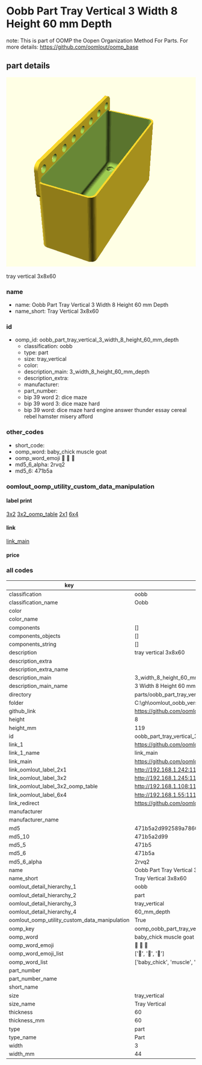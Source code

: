 # Oobb Part Tray Vertical 3 Width 8 Height 60 mm Depth  

note: This is part of OOMP the Oopen Organization Method For Parts. For more details: https://github.com/oomlout/oomp_base

##  part details
  

[![](3dpr.png)](3dpr.png)

tray vertical 3x8x60



### name
* name: Oobb Part Tray Vertical 3 Width 8 Height 60 mm Depth
* name_short: Tray Vertical 3x8x60 
### id
* oomp_id: oobb_part_tray_vertical_3_width_8_height_60_mm_depth
  * classification: oobb
  * type: part
  * size: tray_vertical
  * color: 
  * description_main: 3_width_8_height_60_mm_depth
  * description_extra: 
  * manufacturer: 
  * part_number: 
  * bip 39 word 2: dice maze
  * bip 39 word 3: dice maze hard
  * bip 39 word: dice maze hard engine answer thunder essay cereal rebel hamster misery afford

### other_codes
* short_code: 
* oomp_word: baby_chick muscle goat
* oomp_word_emoji :baby_chick: :muscle: :goat:
* md5_6_alpha: 2rvq2
* md5_6: 471b5a






### oomlout_oomp_utility_custom_data_manipulation
#### label print
[3x2](http://192.168.1.245:1112/?label=oomp%202rvq2)
[3x2_oomp_table](http://192.168.1.108:1112/?label=oomp%202rvq2)
[2x1](http://192.168.1.242:1112/?label=oomp%202rvq2)
[6x4](http://192.168.1.55:1112/?label=oomp%202rvq2)    

#### link

[link_main](https://github.com/oomlout/oomlout_oobb_version_4_generated_parts/tree/main/navigation_oomp/oobb/part/tray_vertical/3_width_8_height_60_mm_depth/part)                              

#### price







### all codes 
| key | value |  
| --- | --- |  
| classification | oobb |  
| classification_name | Oobb |  
| color |  |  
| color_name |  |  
| components | [] |  
| components_objects | [] |  
| components_string | [] |  
| description | tray vertical 3x8x60 |  
| description_extra |  |  
| description_extra_name |  |  
| description_main | 3_width_8_height_60_mm_depth |  
| description_main_name | 3 Width 8 Height 60 mm Depth |  
| directory | parts/oobb_part_tray_vertical_3_width_8_height_60_mm_depth |  
| folder | C:\gh\oomlout_oobb_version_4_generated_parts\parts\oobb_part_tray_vertical_3_width_8_height_60_mm_depth |  
| github_link | https://github.com/oomlout/oomlout_oomp_part_src/tree/main/parts/oobb_part_tray_vertical_3_width_8_height_60_mm_depth |  
| height | 8 |  
| height_mm | 119 |  
| id | oobb_part_tray_vertical_3_width_8_height_60_mm_depth |  
| link_1 | https://github.com/oomlout/oomlout_oobb_version_4_generated_parts/tree/main/navigation_oomp/oobb/part/tray_vertical/3_width_8_height_60_mm_depth/part |  
| link_1_name | link_main |  
| link_main | https://github.com/oomlout/oomlout_oobb_version_4_generated_parts/tree/main/navigation_oomp/oobb/part/tray_vertical/3_width_8_height_60_mm_depth/part |  
| link_oomlout_label_2x1 | http://192.168.1.242:1112/?label=oomp%202rvq2 |  
| link_oomlout_label_3x2 | http://192.168.1.245:1112/?label=oomp%202rvq2 |  
| link_oomlout_label_3x2_oomp_table | http://192.168.1.108:1112/?label=oomp%202rvq2 |  
| link_oomlout_label_6x4 | http://192.168.1.55:1112/?label=oomp%202rvq2 |  
| link_redirect | https://github.com/oomlout/oomlout_oobb_version_4_generated_parts/tree/main/parts/oobb_tray_vertical_03_08_60 |  
| manufacturer |  |  
| manufacturer_name |  |  
| md5 | 471b5a2d992589a78604d4a6d26261eb |  
| md5_10 | 471b5a2d99 |  
| md5_5 | 471b5 |  
| md5_6 | 471b5a |  
| md5_6_alpha | 2rvq2 |  
| name | Oobb Part Tray Vertical 3 Width 8 Height 60 mm Depth |  
| name_short | Tray Vertical 3x8x60  |  
| oomlout_detail_hierarchy_1 | oobb |  
| oomlout_detail_hierarchy_2 | part |  
| oomlout_detail_hierarchy_3 | tray_vertical |  
| oomlout_detail_hierarchy_4 | 60_mm_depth |  
| oomlout_oomp_utility_custom_data_manipulation | True |  
| oomp_key | oomp_oobb_part_tray_vertical_3_width_8_height_60_mm_depth |  
| oomp_word | baby_chick muscle goat |  
| oomp_word_emoji | :baby_chick: :muscle: :goat: |  
| oomp_word_emoji_list | [':baby_chick:', ':muscle:', ':goat:'] |  
| oomp_word_list | ['baby_chick', 'muscle', 'goat'] |  
| part_number |  |  
| part_number_name |  |  
| short_name |  |  
| size | tray_vertical |  
| size_name | Tray Vertical |  
| thickness | 60 |  
| thickness_mm | 60 |  
| type | part |  
| type_name | Part |  
| width | 3 |  
| width_mm | 44 |  
